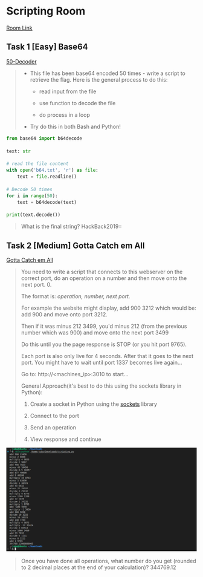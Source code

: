# Scripting Room 

[Room Link](https://tryhackme.com/room/scripting)


## Task 1 [Easy] Base64 
[50-Decoder](50-decoder.py)


> - This file has been base64 encoded 50 times - write a script to retrieve the flag. Here is the general process to do this:
> 
>   - read input from the file
> 
>   - use function to decode the file
> 
>   - do process in a loop
> 
> - Try do this in both Bash and Python!
>
```python
from base64 import b64decode

text: str

# read the file content
with open('b64.txt', 'r') as file:  
    text = file.readline()

# Decode 50 times 
for i in range(50):
    text = b64decode(text)
    
print(text.decode())
```


> What is the final string?
> HackBack2019=


## Task 2 [Medium] Gotta Catch em All 
[Gotta Catch em All](Gotta-Catch-em-All.py)
> You need to write a script that connects to this webserver on the 
correct port, do an operation on a number and then move onto the next 
port. 0.
> 
> The format is: *operation, number, next port.*
> 
> For example the website might display, add 900 3212 which would be: add 900 and move onto port 3212.
> 
> Then if it was minus 212 3499, you'd minus 212 (from the previous number which was 900) and move onto the next port 3499
> 
> Do this until you the page response is STOP (or you hit port 9765).
> 
> Each
 port is also only live for 4 seconds. After that it goes to the next 
port. You might have to wait until port 1337 becomes live again...
> 
> Go to: http://<machines_ip>:3010 to start...
> 
> General Approach(it's best to do this using the sockets library in Python):
> 1. Create a socket in Python using the [sockets](https://docs.python.org/3/howto/sockets.html) library
> 2. Connect to the port
> 
> 3. Send an operation
> 
> 4. View response and continue
>

![Result](task2.png)

> Once you have done all operations, what number do you get (rounded to 2 decimal places at the end of your calculation)?
> 344769.12

